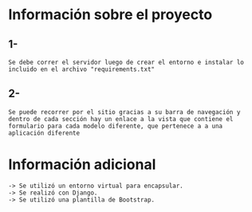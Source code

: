 # Información sobre el proyecto

## 1-
    Se debe correr el servidor luego de crear el entorno e instalar lo incluido en el archivo "requirements.txt"

## 2- 
    Se puede recorrer por el sitio gracias a su barra de navegación y dentro de cada sección hay un enlace a la vista que contiene el formulario para cada modelo diferente, que pertenece a a una aplicación diferente

# Información adicional

    -> Se utilizó un entorno virtual para encapsular.
    -> Se realizó con Django.
    -> Se utilizó una plantilla de Bootstrap.